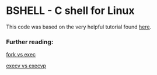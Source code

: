 # BSHELL - C shell for Linux

This code was based on the very helpful tutorial found [here](https://brennan.io/2015/01/16/write-a-shell-in-c/).

### Further reading:
[fork vs exec](https://www.geeksforgeeks.org/difference-fork-exec/)

[execv vs execvp](https://www.unix.com/unix-for-dummies-questions-and-answers/22699-execv-vs-execvp.html)

